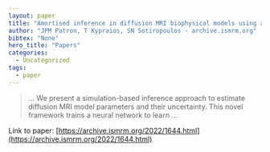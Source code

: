```yaml
---
layout: paper
title: "Amortised inference in diffusion MRI biophysical models using artificial neural networks and simulation-based frameworks"
author: "JPM Patron, T Kypraios, SN Sotiropoulos - archive.ismrm.org"
bibtex: "None"
hero_title: "Papers"
categories:
  - Uncategorized
tags:
  - paper
---
```

>… We present a simulation-based inference approach to estimate diffusion MRI model parameters and their uncertainty. This novel framework trains a neural network to learn …

Link to paper: [https://archive.ismrm.org/2022/1644.html](https://archive.ismrm.org/2022/1644.html)




